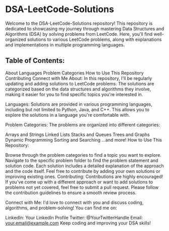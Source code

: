 # DSA-LeetCode-Solutions
Welcome to the DSA-LeetCode-Solutions repository! This repository is dedicated to showcasing my journey through mastering Data Structures and Algorithms (DSA) by solving problems from LeetCode. Here, you'll find well-organized solutions to various LeetCode problems, along with explanations and implementations in multiple programming languages.


## Table of Contents:

About
Languages
Problem Categories
How to Use This Repository
Contributing
Connect with Me
About:
In this repository, I'll be regularly updating and adding solutions to LeetCode problems. The solutions are categorized based on the data structures and algorithms they involve, making it easier for you to find specific topics you're interested in.

Languages:
Solutions are provided in various programming languages, including but not limited to Python, Java, and C++. This allows you to explore the solutions in a language you're comfortable with.

Problem Categories:
The problems are organized into different categories:

Arrays and Strings
Linked Lists
Stacks and Queues
Trees and Graphs
Dynamic Programming
Sorting and Searching
...and more!
How to Use This Repository:

Browse through the problem categories to find a topic you want to explore.
Navigate to the specific problem folder to find the problem statement and solution code.
Each solution includes a detailed explanation of the approach and the code itself.
Feel free to contribute by adding your own solutions or improving existing ones.
Contributing:
Contributions are highly encouraged! If you've come up with a different approach or want to add solutions to problems not yet covered, feel free to submit a pull request. Please follow the contribution guidelines to ensure a smooth review process.

Connect with Me:
I'd love to connect with you and discuss coding, algorithms, and problem-solving! You can find me on:

LinkedIn: Your LinkedIn Profile
Twitter: @YourTwitterHandle
Email: your.email@example.com
Keep coding and improving your DSA skills!
